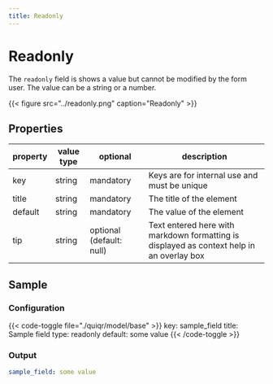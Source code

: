 ```yaml
---
title: Readonly
---
```


# Readonly

The `readonly` field is shows a value but cannot be modified by the form user.
The value can be a string or a number.

{{< figure src="../readonly.png" caption="Readonly" >}}

## Properties

| property | value type | optional                | description                                                                            |
|----------|------------|-------------------------|----------------------------------------------------------------------------------------|
| key      | string     | mandatory               | Keys are for internal use and must be unique                                           |
| title    | string     | mandatory               | The title of the element                                                               |
| default  | string     | mandatory               | The value of the element                                                               |
| tip      | string     | optional (default: null) | Text entered here with markdown formatting is displayed as context help in an overlay box |


## Sample

### Configuration

{{< code-toggle file="./quiqr/model/base" >}}
key: sample_field
title: Sample field
type: readonly
default: some value
{{< /code-toggle >}}

### Output

```yaml
sample_field: some value
```
